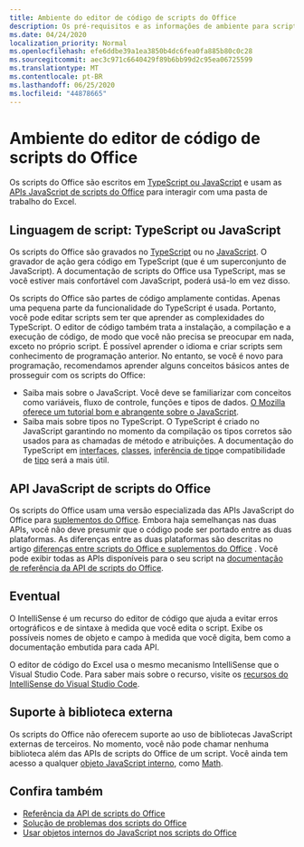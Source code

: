 ```yaml
---
title: Ambiente do editor de código de scripts do Office
description: Os pré-requisitos e as informações de ambiente para scripts do Office no Excel na Web.
ms.date: 04/24/2020
localization_priority: Normal
ms.openlocfilehash: efe6ddbe39a1ea3850b4dc6fea0fa885b80c0c28
ms.sourcegitcommit: aec3c971c6640429f89b6bb99d2c95ea06725599
ms.translationtype: MT
ms.contentlocale: pt-BR
ms.lasthandoff: 06/25/2020
ms.locfileid: "44878665"
---
```

# <a name="office-scripts-code-editor-environment"></a>Ambiente do editor de código de scripts do Office

Os scripts do Office são escritos em [TypeScript ou JavaScript](#scripting-language-typescript-or-javascript) e usam as [APIs JavaScript de scripts do Office](#office-scripts-javascript-api) para interagir com uma pasta de trabalho do Excel.

## <a name="scripting-language-typescript-or-javascript"></a>Linguagem de script: TypeScript ou JavaScript

Os scripts do Office são gravados no [TypeScript](https://www.typescriptlang.org/docs/home.html) ou no [JavaScript](https://developer.mozilla.org/docs/Web/JavaScript). O gravador de ação gera código em TypeScript (que é um superconjunto de JavaScript). A documentação de scripts do Office usa TypeScript, mas se você estiver mais confortável com JavaScript, poderá usá-lo em vez disso.

Os scripts do Office são partes de código amplamente contidas. Apenas uma pequena parte da funcionalidade do TypeScript é usada. Portanto, você pode editar scripts sem ter que aprender as complexidades do TypeScript. O editor de código também trata a instalação, a compilação e a execução de código, de modo que você não precisa se preocupar em nada, exceto no próprio script. É possível aprender o idioma e criar scripts sem conhecimento de programação anterior. No entanto, se você é novo para programação, recomendamos aprender alguns conceitos básicos antes de prosseguir com os scripts do Office:

- Saiba mais sobre o JavaScript. Você deve se familiarizar com conceitos como variáveis, fluxo de controle, funções e tipos de dados. [O Mozilla oferece um tutorial bom e abrangente sobre o JavaScript](https://developer.mozilla.org/docs/Web/JavaScript/Guide/Introduction).
- Saiba mais sobre tipos no TypeScript. O TypeScript é criado no JavaScript garantindo no momento da compilação os tipos corretos são usados para as chamadas de método e atribuições. A documentação do TypeScript em [interfaces](https://www.typescriptlang.org/docs/handbook/interfaces.html), [classes](https://www.typescriptlang.org/docs/handbook/classes.html), [inferência de tipo](https://www.typescriptlang.org/docs/handbook/type-inference.html)e compatibilidade de [tipo](https://www.typescriptlang.org/docs/handbook/type-compatibility.html) será a mais útil.

## <a name="office-scripts-javascript-api"></a>API JavaScript de scripts do Office

Os scripts do Office usam uma versão especializada das APIs JavaScript do Office para [suplementos do Office](/office/dev/add-ins/overview/index). Embora haja semelhanças nas duas APIs, você não deve presumir que o código pode ser portado entre as duas plataformas. As diferenças entre as duas plataformas são descritas no artigo [diferenças entre scripts do Office e suplementos do Office](../resources/add-ins-differences.md#apis) . Você pode exibir todas as APIs disponíveis para o seu script na [documentação de referência da API de scripts do Office](/javascript/api/office-scripts/overview).

## <a name="intellisense"></a>Eventual

O IntelliSense é um recurso do editor de código que ajuda a evitar erros ortográficos e de sintaxe à medida que você edita o script. Exibe os possíveis nomes de objeto e campo à medida que você digita, bem como a documentação embutida para cada API.

O editor de código do Excel usa o mesmo mecanismo IntelliSense que o Visual Studio Code. Para saber mais sobre o recurso, visite os [recursos do IntelliSense do Visual Studio Code](https://code.visualstudio.com/docs/editor/intellisense#_intellisense-features).

## <a name="external-library-support"></a>Suporte à biblioteca externa

Os scripts do Office não oferecem suporte ao uso de bibliotecas JavaScript externas de terceiros. No momento, você não pode chamar nenhuma biblioteca além das APIs de scripts do Office de um script. Você ainda tem acesso a qualquer [objeto JavaScript interno](../develop/javascript-objects.md), como [Math](https://developer.mozilla.org/docs/Web/JavaScript/Reference/Global_Objects/Math).

## <a name="see-also"></a>Confira também

- [Referência da API de scripts do Office](/javascript/api/office-scripts/overview)
- [Solução de problemas dos scripts do Office](../testing/troubleshooting.md)
- [Usar objetos internos do JavaScript nos scripts do Office](../develop/javascript-objects.md)
